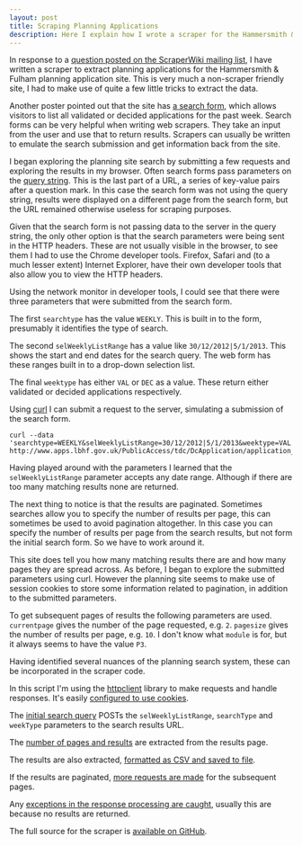 ```yaml
---
layout: post
title: Scraping Planning Applications
description: Here I explain how I wrote a scraper for the Hammersmith & Fulham planning applications site
---
```


In response to a [question posted on the ScraperWiki mailing list][1], I have written a scraper to extract planning applications for the Hammersmith & Fulham planning application site. This is very much a non-scraper friendly site, I had to make use of quite a few little tricks to extract the data.

Another poster pointed out that the site has [a search form][2], which allows visitors to list all validated or decided applications for the past week. Search forms can be very helpful when writing web scrapers. They take an input from the user and use that to return results. Scrapers can usually be written to emulate the search submission and get information back from the site.

I began exploring the planning site search by submitting a few requests and exploring the results in my browser. Often search forms pass parameters on the [query string][3]. This is the last part of a URL, a series of key-value pairs after a question mark. In this case the search form was not using the query string, results were displayed on a different page from the search form, but the URL remained otherwise useless for scraping purposes.

Given that the search form is not passing data to the server in the query string, the only other option is that the search parameters were being sent in the HTTP headers. These are not usually visible in the browser, to see them I had to use the Chrome developer tools. Firefox, Safari and (to a much lesser extent) Internet Explorer, have their own developer tools that also allow you to view the HTTP headers.

Using the network monitor in developer tools, I could see that there were three parameters that were submitted from the search form.

The first `searchtype` has the value `WEEKLY`. This is built in to the form, presumably it identifies the type of search.

The second `selWeeklyListRange` has a value like `30/12/2012|5/1/2013`. This shows the start and end dates for the search query. The web form has these ranges built in to a drop-down selection list.

The final `weektype` has either `VAL` or `DEC` as a value. These return either validated or decided applications respectively.

Using [curl][4] I can submit a request to the server, simulating a submission of the search form.

    curl --data 'searchtype=WEEKLY&selWeeklyListRange=30/12/2012|5/1/2013&weektype=VAL' http://www.apps.lbhf.gov.uk/PublicAccess/tdc/DcApplication/application_searchresults.aspx

Having played around with the parameters I learned that the `selWeeklyListRange` parameter accepts any date range. Although if there are too many matching results none are returned.

The next thing to notice is that the results are paginated. Sometimes searches allow you to specify the number of results per page, this can sometimes be used to avoid pagination altogether. In this case you can specify the number of results per page from the search results, but not form the initial search form. So we have to work around it.

This site does tell you how many matching results there are and how many pages they are spread across. As before, I began to explore the submitted parameters using curl. However the planning site seems to make use of session cookies to store some information related to pagination, in addition to the submitted parameters.

To get subsequent pages of results the following parameters are used. `currentpage` gives the number of the page requested, e.g. `2`. `pagesize` gives the number of results per page, e.g. `10`. I don't know what `module` is for, but it always seems to have the value `P3`.

Having identified several nuances of the planning search system, these can be incorporated in the scraper code.

In this script I'm using the [httpclient][5] library to make requests and handle responses. It's easily [configured to use cookies][6].

The [initial search query][7] POSTs the `selWeeklyListRange`, `searchType` and `weekType` parameters to the search results URL.

The [number of pages and results][8] are extracted from the results page.

The results are also extracted, [formatted as CSV and saved to file][10].

If the results are paginated, [more requests are made][9] for the subsequent pages.

Any [exceptions in the response processing are caught][11], usually this are because no results are returned.

The full source for the scraper is [available on GitHub][12].

[1]: https://groups.google.com/forum/#!topic/scraperwiki/N1Cz64aKtMA/discussion
[2]: http://www.apps.lbhf.gov.uk/PublicAccess/tdc/DcApplication/weeklylist_searchform.aspx
[3]: http://en.wikipedia.org/wiki/Query_string
[4]: http://curl.haxx.se/
[5]: https://github.com/nahi/httpclient
[6]: https://github.com/craig552uk/data_scrapers/blob/master/planning_applications/scraper.rb#L73
[7]: https://github.com/craig552uk/data_scrapers/blob/master/planning_applications/scraper.rb#L79
[8]: https://github.com/craig552uk/data_scrapers/blob/master/planning_applications/scraper.rb#L86
[9]: https://github.com/craig552uk/data_scrapers/blob/master/planning_applications/scraper.rb#L96
[10]: https://github.com/craig552uk/data_scrapers/blob/master/planning_applications/scraper.rb#L52
[11]: https://github.com/craig552uk/data_scrapers/blob/master/planning_applications/scraper.rb#L104
[12]: https://github.com/craig552uk/data_scrapers/blob/master/planning_applications/